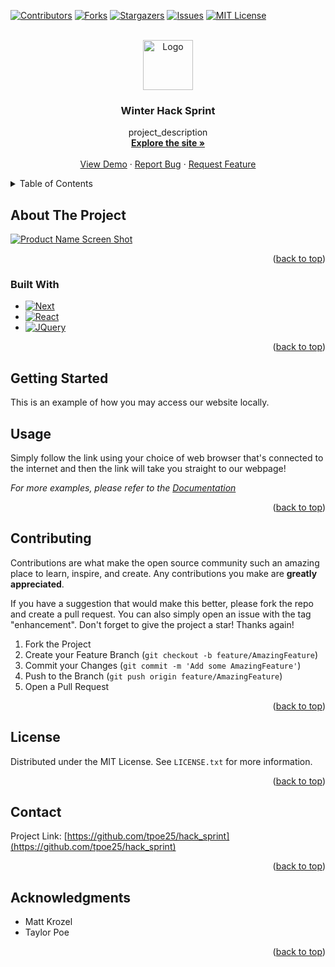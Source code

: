 
<a name="readme-top"></a>


<!-- PROJECT SHIELDS -->
<!--

*** Reference links are enclosed in brackets [ ] instead of parentheses ( ).
*** See the bottom of this document for the declaration of the reference variables

-->
[![Contributors][contributors-shield]][contributors-url]
[![Forks][forks-shield]][forks-url]
[![Stargazers][stars-shield]][stars-url]
[![Issues][issues-shield]][issues-url]
[![MIT License][license-shield]][license-url]




<!-- PROJECT LOGO -->
<br />
<div align="center">
  <a href="https://github.com/tpoe25/hack_sprint">
    <img src="images/logo.png" alt="Logo" width="80" height="80">
  </a>

<h3 align="center">Winter Hack Sprint</h3>

  <p align="center">
    project_description
    <br />
    <a href="https://github.com/tpoe25/hack_sprint"><strong>Explore the site »</strong></a>
    <br />
    <br />
    <a href="https://github.com/tpoe25/hack_sprint">View Demo</a>
    ·
    <a href="https://github.com/tpoe25/hack_sprint/issues">Report Bug</a>
    ·
    <a href="https://github.com/tpoe25/hack_sprint/issues">Request Feature</a>
  </p>
</div>



<!-- TABLE OF CONTENTS -->
<details>
  <summary>Table of Contents</summary>
  <ol>
    <li>
      <a href="#about-the-project">About The Project</a>
      <ul>
        <li><a href="#built-with">Built With</a></li>
      </ul>
    </li>
    <li>
      <a href="#getting-started">Getting Started</a>
      <ul>
        <li><a href="#prerequisites">Prerequisites</a></li>
        <li><a href="#installation">Installation</a></li>
      </ul>
    </li>
    <li><a href="#usage">Usage</a></li>
    <li><a href="#roadmap">Roadmap</a></li>
    <li><a href="#contributing">Contributing</a></li>
    <li><a href="#license">License</a></li>
    <li><a href="#contact">Contact</a></li>
    <li><a href="#acknowledgments">Acknowledgments</a></li>
  </ol>
</details>



<!-- ABOUT THE PROJECT -->
## About The Project

[![Product Name Screen Shot][product-screenshot]](https://example.com)


<p align="right">(<a href="#readme-top">back to top</a>)</p>



### Built With

* [![Next][Next.js]][Next-url]
* [![React][React.js]][React-url]
* [![JQuery][JQuery.com]][JQuery-url]

<p align="right">(<a href="#readme-top">back to top</a>)</p>



<!-- GETTING STARTED -->
## Getting Started

This is an example of how you may access our website locally.

## Usage

Simply follow the link using your choice of web browser that's connected to the internet and then the link will take you straight to our webpage!

_For more examples, please refer to the [Documentation](https://example.com)_

<p align="right">(<a href="#readme-top">back to top</a>)</p>




<!-- CONTRIBUTING -->
## Contributing

Contributions are what make the open source community such an amazing place to learn, inspire, and create. Any contributions you make are **greatly appreciated**.

If you have a suggestion that would make this better, please fork the repo and create a pull request. You can also simply open an issue with the tag "enhancement".
Don't forget to give the project a star! Thanks again!

1. Fork the Project
2. Create your Feature Branch (`git checkout -b feature/AmazingFeature`)
3. Commit your Changes (`git commit -m 'Add some AmazingFeature'`)
4. Push to the Branch (`git push origin feature/AmazingFeature`)
5. Open a Pull Request

<p align="right">(<a href="#readme-top">back to top</a>)</p>



<!-- LICENSE -->
## License

Distributed under the MIT License. See `LICENSE.txt` for more information.

<p align="right">(<a href="#readme-top">back to top</a>)</p>



<!-- CONTACT -->
## Contact


Project Link: [https://github.com/tpoe25/hack_sprint](https://github.com/tpoe25/hack_sprint)

<p align="right">(<a href="#readme-top">back to top</a>)</p>



<!-- ACKNOWLEDGMENTS -->
## Acknowledgments

* []()Matt Krozel
* []()Taylor Poe

<p align="right">(<a href="#readme-top">back to top</a>)</p>



<!-- MARKDOWN LINKS & IMAGES -->
<!-- https://www.markdownguide.org/basic-syntax/#reference-style-links -->
[contributors-shield]: https://img.shields.io/github/contributors/tpoe25/hack_sprint.svg?style=for-the-badge
[contributors-url]: https://github.com/tpoe25/hack_sprint/graphs/contributors
[forks-shield]: https://img.shields.io/github/forks/tpoe25/hack_sprint.svg?style=for-the-badge
[forks-url]: https://github.com/tpoe25/hack_sprint/network/members
[stars-shield]: https://img.shields.io/github/stars/tpoe25/hack_sprint.svg?style=for-the-badge
[stars-url]: https://github.com/tpoe25/hack_sprint/stargazers
[issues-shield]: https://img.shields.io/github/issues/tpoe25/hack_sprint.svg?style=for-the-badge
[issues-url]: https://github.com/tpoe25/hack_sprint/issues
[license-shield]: https://img.shields.io/github/license/tpoe25/hack_sprint.svg?style=for-the-badge
[license-url]: https://github.com/tpoe25/hack_sprint/blob/master/LICENSE.txt
[product-screenshot]: images/screenshot.png
[Next.js]: https://img.shields.io/badge/next.js-000000?style=for-the-badge&logo=nextdotjs&logoColor=white
[Next-url]: https://nextjs.org/
[React.js]: https://img.shields.io/badge/React-20232A?style=for-the-badge&logo=react&logoColor=61DAFB
[React-url]: https://reactjs.org/
[JQuery.com]: https://img.shields.io/badge/jQuery-0769AD?style=for-the-badge&logo=jquery&logoColor=white
[JQuery-url]: https://jquery.com 